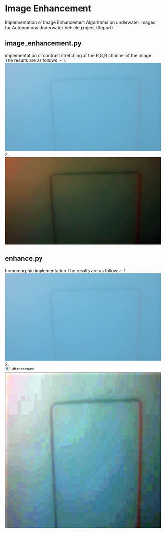 # Image Enhancement
Implementation of Image Enhancement Algorithms on underwater images for Autonomous Underwater Vehicle project.(Report)

## image_enhancement.py
implementation of contrast stretching of the R,G,B channel of the image.
The results are as follows :-
1.
![alt text](https://github.com/pks-97/imageEnhancement/blob/master/images/6.png) 
2.
![alt text](https://github.com/pks-97/imageEnhancement/blob/master/result/test_final_1.png)

## enhance.py
homomorphic implementation
The results are as follows:-
1.
![alt text](https://github.com/pks-97/imageEnhancement/blob/master/images/6.png) 
2.
![alt text](https://github.com/pks-97/imageEnhancement/blob/master/result/test.png)
